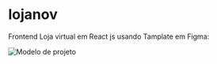 # lojanov

Frontend Loja virtual em React js usando Tamplate em Figma:

<img src="assets/Tamplate_Figma.png" alt="Modelo de projeto">
